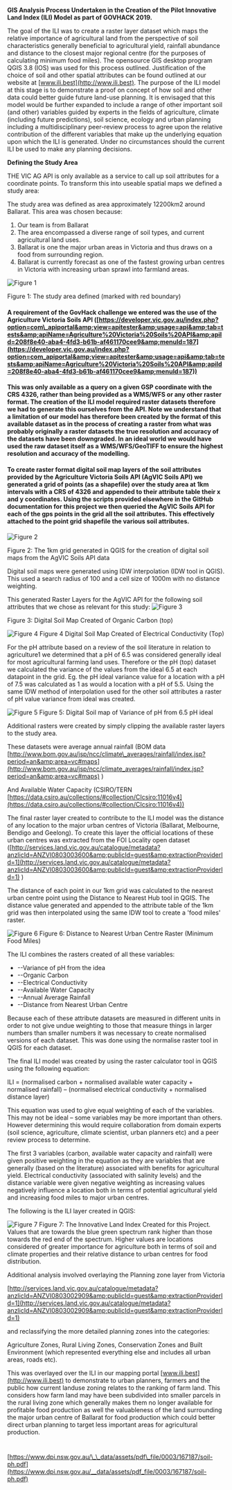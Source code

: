 **GIS Analysis Process Undertaken in the Creation of the Pilot Innovative Land Index (ILI) Model as part of GOVHACK 2019.**

The goal of the ILI was to create a raster layer dataset which maps the relative importance of agricultural land from the perspective of soil characteristics generally beneficial to agricultural yield, rainfall abundance and distance to the closest major regional centre (for the purposes of calculating minimum food miles). The opensource GIS desktop program QGIS 3.8 (IOS) was used for this process outlined. Justification of the choice of soil and other spatial attributes can be found outlined at our website at [www.ili.best](http://www.ili.best). The purpose of the ILI model at this stage is to demonstrate a proof on concept of how soil and other data could better guide future land-use planning. It is envisaged that this model would be further expanded to include a range of other important soil (and other) variables guided by experts in the fields of agriculture, climate (including future predictions), soil science, ecology and urban planning including a multidisciplinary peer-review process to agree upon the relative contribution of the different variables that make up the underlying equation upon which the ILI is generated. Under no circumstances should the current ILI be used to make any planning decisions.

**Defining the Study Area**

THE VIC AG API is only available as a service to call up soil attributes for a coordinate points. To transform this into useable spatial maps we defined a study area:

The study area was defined as area approximately 12200km2 around Ballarat. This area was chosen because:

1. Our team is from Ballarat
2. The area encompassed a diverse range of soil types, and current agricultural land uses.
3. Ballarat is one the major urban areas in Victoria and thus draws on a food from surrounding region.
4. Ballarat is currently forecast as one of the fastest growing urban centres in Victoria with increasing urban sprawl into farmland areas.

![Figure 1](https://github.com/DanielFerguson/GovHack/readme_resources/fig-1.png)

Figure 1: The study area defined (marked with red boundary)

#### A requirement of the GovHack challenge we entered was the use of the Agriculture Victoria Soils API ([https://developer.vic.gov.au/index.php?option=com\_apiportal&amp;view=apitester&amp;usage=api&amp;tab=tests&amp;apiName=Agriculture%20Victoria%20Soils%20API&amp;apiId=208f8e40-aba4-4fd3-b61b-af461170cee9&amp;menuId=187](https://developer.vic.gov.au/index.php?option=com_apiportal&amp;view=apitester&amp;usage=api&amp;tab=tests&amp;apiName=Agriculture%20Victoria%20Soils%20API&amp;apiId=208f8e40-aba4-4fd3-b61b-af461170cee9&amp;menuId=187))

#### This was only available as a query on a given GSP coordinate with the CRS 4326, rather than being provided as a WMS/WFS or any other raster format. The creation of the ILI model required raster datasets therefore we had to generate this ourselves from the API. Note we understand that a limitation of our model has therefore been created by the format of this available dataset as in the process of creating a raster from what was probably originally a raster datasets the true resolution and accuracy of the datasets have been downgraded. In an ideal world we would have used the raw dataset itself as a WMS/WFS/GeoTIFF to ensure the highest resolution and accuracy of the modelling.

#### To create raster format digital soil map layers of the soil attributes provided by the Agriculture Victoria Soils API (AgVIC Soils API) we generated a grid of points (as a shapefile) over the study area at 1km intervals with a CRS of 4326 and appended to their attribute table their x and y coordinates. Using the scripts provided elsewhere in the GitHub documentation for this project we then queried the AgVIC Soils API for each of the gps points in the grid all the soil attributes. This effectively attached to the point grid shapefile the various soil attributes.

####
![Figure 2](https://github.com/DanielFerguson/GovHack/readme_resources/fig-2.png)

Figure 2: The 1km grid generated in QGIS for the creation of digital soil maps from the AgVIC Soils API data

Digital soil maps were generated using IDW interpolation (IDW tool in QGIS). This used a search radius of 100 and a cell size of 1000m with no distance weighting.

This generated Raster Layers for the AgVIC API for the following soil attributes that we chose as relevant for this study:
![Figure 3](https://github.com/DanielFerguson/GovHack/readme_resources/fig-3.png)

Figure 3: Digital Soil Map Created of Organic Carbon (top)

![Figure 4](https://github.com/DanielFerguson/GovHack/readme_resources/fig-4.png)
Figure 4 Digital Soil Map Created of Electrical Conductivity (Top)

For the pH attribute based on a review of the soil literature in relation to agriculture1 we determined that a pH of 6.5 was considered generally ideal for most agricultural farming land uses. Therefore or the pH (top) dataset we calculated the variance of the values from the ideal 6.5 at each datapoint in the grid. Eg. the pH ideal variance value for a location with a pH of 7.5 was calculated as 1 as would a location with a pH of 5.5. Using the same IDW method of interpolation used for the other soil attributes a raster of pH value variance from ideal was created.

![Figure 5](https://github.com/DanielFerguson/GovHack/readme_resources/fig-5.png)
Figure 5: Digital Soil map of Variance of pH from 6.5 pH ideal

Additional rasters were created by simply clipping the available raster layers to the study area.

These datasets were average annual rainfall (BOM data [http://www.bom.gov.au/jsp/ncc/climate\_averages/rainfall/index.jsp?period=an&amp;area=vc#maps](http://www.bom.gov.au/jsp/ncc/climate_averages/rainfall/index.jsp?period=an&amp;area=vc#maps) )

And Available Water Capacity (CSIRO/TERN [https://data.csiro.au/collections/#collection/CIcsiro:11016v4](https://data.csiro.au/collections/#collection/CIcsiro:11016v4))

The final raster layer created to contribute to the ILI model was the distance of any location to the major urban centres of Victoria (Ballarat, Melbourne, Bendigo and Geelong). To create this layer the official locations of these urban centres was extracted from the FOI Locality open dataset ([http://services.land.vic.gov.au/catalogue/metadata?anzlicId=ANZVI0803003600&amp;publicId=guest&amp;extractionProviderId=1](http://services.land.vic.gov.au/catalogue/metadata?anzlicId=ANZVI0803003600&amp;publicId=guest&amp;extractionProviderId=1)
)

The distance of each point in our 1km grid was calculated to the nearest urban centre point using the Distance to Nearest Hub tool in QGIS. The distance value generated and appended to the attribute table of the 1km grid was then interpolated using the same IDW tool to create a &#39;food miles&#39; raster.

![Figure 6](https://github.com/DanielFerguson/GovHack/readme_resources/fig-6.png)
Figure 6: Distance to Nearest Urban Centre Raster (Minimum Food Miles)

The ILI combines the rasters created of all these variables:

- --Variance of pH from the idea
- --Organic Carbon
- --Electrical Conductivity
- --Available Water Capacity
- --Annual Average Rainfall
- --Distance from Nearest Urban Centre

Because each of these attribute datasets are measured in different units in order to not give undue weighting to those that measure things in larger numbers than smaller numbers it was necessary to create normalised versions of each dataset. This was done using the normalise raster tool in QGIS for each dataset.

The final ILI model was created by using the raster calculator tool in QGIS using the following equation:

ILI = (normalised carbon + normalised available water capacity + normalised rainfall) – (normalised electrical conductivity + normalised distance layer)

This equation was used to give equal weighting of each of the variables. This may not be ideal – some variables may be more important than others. However determining this would require collaboration from domain experts (soil science, agriculture, climate scientist, urban planners etc) and a peer review process to determine.

The first 3 variables (carbon, available water capacity and rainfall) were given positive weighting in the equation as they are variables that are generally (based on the literature) associated with benefits for agricultural yield. Electrical conductivity (associated with salinity levels) and the distance variable were given negative weighting as increasing values negatively influence a location both in terms of potential agricultural yield and increasing food miles to major urban centres.

The following is the ILI layer created in QGIS:

![Figure 7](https://github.com/DanielFerguson/GovHack/readme_resources/fig-7.png)
Figure 7: The Innovative Land Index Created for this Project. Values that are towards the blue green spectrum rank higher than those towards the red end of the spectrum. Higher values are locations considered of greater importance for agriculture both in terms of soil and climate properties and their relative distance to urban centres for food distribution.

Additional analysis involved overlaying the Planning zone layer from Victoria

[http://services.land.vic.gov.au/catalogue/metadata?anzlicId=ANZVI0803002909&amp;publicId=guest&amp;extractionProviderId=1](http://services.land.vic.gov.au/catalogue/metadata?anzlicId=ANZVI0803002909&amp;publicId=guest&amp;extractionProviderId=1)

and reclassifying the more detailed planning zones into the categories:

Agriculture Zones, Rural Living Zones, Conservation Zones and Built Environment (which represented everything else and includes all urban areas, roads etc).

This was overlayed over the ILI in our mapping portal [www.ili.best](http://www.ili.best) to demonstrate to urban planners, farmers and the public how current landuse zoning relates to the ranking of farm land. This considers how farm land may have been subdivided into smaller parcels in the rural living zone which generally makes them no longer available for profitable food production as well the valuableness of the  land surrounding the major urban centre of Ballarat for food production which could better direct urban planning to target less important areas for agricultural production.

#
[https://www.dpi.nsw.gov.au/\_\_data/assets/pdf\_file/0003/167187/soil-ph.pdf](https://www.dpi.nsw.gov.au/__data/assets/pdf_file/0003/167187/soil-ph.pdf)